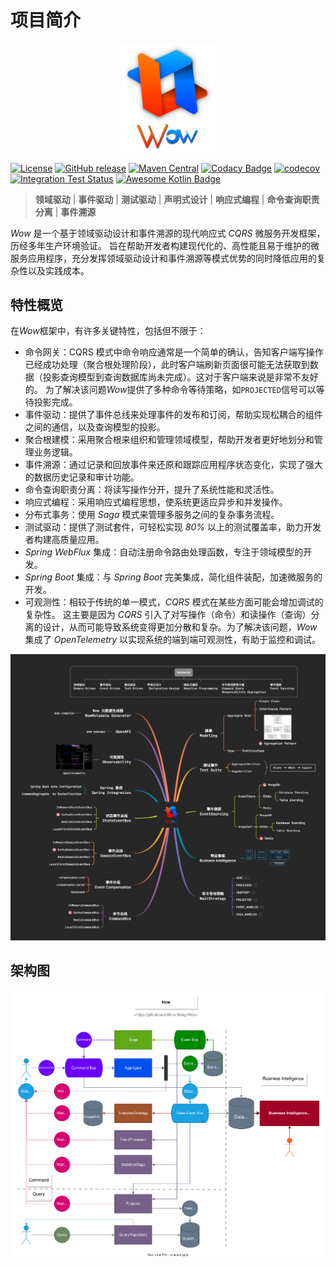 # 项目简介

<p align="center" style="text-align:center;">
  <img width="150" src="../.vuepress/public/images/logo.svg" alt="Wow:基于 DDD、EventSourcing 的现代响应式 CQRS 架构微服务开发框架"/>
</p>

[![License](https://img.shields.io/badge/license-Apache%202-4EB1BA.svg)](https://github.com/Ahoo-Wang/Wow/blob/mvp/LICENSE)
[![GitHub release](https://img.shields.io/github/release/Ahoo-Wang/Wow.svg)](https://github.com/Ahoo-Wang/Wow/releases)
[![Maven Central](https://maven-badges.herokuapp.com/maven-central/me.ahoo.wow/wow-core/badge.svg)](https://maven-badges.herokuapp.com/maven-central/me.ahoo.wow/wow-core)
[![Codacy Badge](https://app.codacy.com/project/badge/Grade/cfc724df22db4f9387525258c8a59609)](https://app.codacy.com/gh/Ahoo-Wang/Wow/dashboard?utm_source=gh&utm_medium=referral&utm_content=&utm_campaign=Badge_grade)
[![codecov](https://codecov.io/gh/Ahoo-Wang/Wow/branch/main/graph/badge.svg?token=uloJrLoQir)](https://codecov.io/gh/Ahoo-Wang/Wow)
[![Integration Test Status](https://github.com/Ahoo-Wang/Wow/actions/workflows/integration-test.yml/badge.svg)](https://github.com/Ahoo-Wang/Wow)
[![Awesome Kotlin Badge](https://kotlin.link/awesome-kotlin.svg)](https://github.com/KotlinBy/awesome-kotlin)

> **领域驱动** | **事件驱动** | **测试驱动** | **声明式设计** | **响应式编程** | **命令查询职责分离** | **事件溯源**

_Wow_ 是一个基于领域驱动设计和事件溯源的现代响应式 _CQRS_ 微服务开发框架，历经多年生产环境验证。
旨在帮助开发者构建现代化的、高性能且易于维护的微服务应用程序，充分发挥领域驱动设计和事件溯源等模式优势的同时降低应用的复杂性以及实践成本。

## 特性概览

在*Wow*框架中，有许多关键特性，包括但不限于：

- 命令网关：CQRS 模式中命令响应通常是一个简单的确认，告知客户端写操作已经成功处理（聚合根处理阶段），此时客户端刷新页面很可能无法获取到数据（投影查询模型到查询数据库尚未完成）。这对于客户端来说是非常不友好的。 
为了解决该问题*Wow*提供了多种命令等待策略，如`PROJECTED`信号可以等待投影完成。
- 事件驱动：提供了事件总线来处理事件的发布和订阅，帮助实现松耦合的组件之间的通信，以及查询模型的投影。
- 聚合根建模：采用聚合根来组织和管理领域模型，帮助开发者更好地划分和管理业务逻辑。
- 事件溯源：通过记录和回放事件来还原和跟踪应用程序状态变化，实现了强大的数据历史记录和审计功能。
- 命令查询职责分离：将读写操作分开，提升了系统性能和灵活性。
- 响应式编程：采用响应式编程思想，使系统更适应异步和并发操作。
- 分布式事务：使用 *Saga* 模式来管理多服务之间的复杂事务流程。
- 测试驱动：提供了测试套件，可轻松实现 *80%* 以上的测试覆盖率，助力开发者构建高质量应用。
- _Spring WebFlux_ 集成：自动注册命令路由处理函数，专注于领域模型的开发。
- _Spring Boot_ 集成：与 _Spring Boot_ 完美集成，简化组件装配，加速微服务的开发。
- 可观测性：相较于传统的单一模式，*CQRS* 模式在某些方面可能会增加调试的复杂性。
这主要是因为 _CQRS_ 引入了对写操作（命令）和读操作（查询）分离的设计，从而可能导致系统变得更加分散和复杂。为了解决该问题，*Wow* 集成了 *OpenTelemetry* 以实现系统的端到端可观测性，有助于监控和调试。

<p align="center" style="text-align:center">
  <img src="../.vuepress/public/images/Features.png" alt="Wow-Features"/>
</p>

## 架构图

<p align="center" style="text-align:center">
  <img src="../.vuepress/public/images/Architecture.svg" alt="Wow-Architecture"/>
</p>